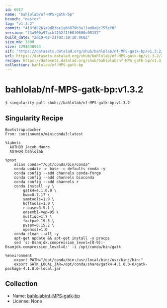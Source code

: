 ```yaml
---
id: 6917
name: "bahlolab/nf-MPS-gatk-bp"
branch: "master"
tag: "v1.3.2"
commit: "418fd02b1a9d83bc1a66870b3a11ad0e8c755ef0"
version: "f3a900a97acbf232f1f60f0608c00157"
build_date: "2019-02-21T02:19:10.060Z"
size_mb: 3309
size: 1294630943
sif: "https://datasets.datalad.org/shub/bahlolab/nf-MPS-gatk-bp/v1.3.2/2019-02-21-418fd02b-f3a900a9/f3a900a97acbf232f1f60f0608c00157.simg"
url: https://datasets.datalad.org/shub/bahlolab/nf-MPS-gatk-bp/v1.3.2/2019-02-21-418fd02b-f3a900a9/
recipe: https://datasets.datalad.org/shub/bahlolab/nf-MPS-gatk-bp/v1.3.2/2019-02-21-418fd02b-f3a900a9/Singularity
collection: bahlolab/nf-MPS-gatk-bp
---
```


# bahlolab/nf-MPS-gatk-bp:v1.3.2

```bash
$ singularity pull shub://bahlolab/nf-MPS-gatk-bp:v1.3.2
```

## Singularity Recipe

```singularity
Bootstrap:docker
From: continuumio/miniconda3:latest

%labels
  AUTHOR Jacob Munro
  AUTHOR bahlolab

%post
    alias conda="/opt/conda/bin/conda"
    conda update -n base -c defaults conda -y
    conda config --add channels conda-forge
    conda config --add channels bioconda
    conda config --add channels r
    conda install -y \
        gatk4=4.1.0.0 \
        bwa=0.7.17 \
        samtools=1.9 \
        bcftools=1.9 \
        r-base=3.5.1 \
        ensembl-vep=95 \
        multiqc=1.7 \
        fastp=0.19.5 \
        pysam=0.15.2 \
        openssl=1.0
    conda clean --all -y
    apt-get update && apt-get install -y procps
    sed 's:-Dsamjdk.compression_level=[0-9]:-Dsamjdk.compression_level=8:' -i /opt/conda/bin/gatk

%environment
    export PATH="/opt/conda/bin:/usr/local/bin:/usr/bin:/bin:"
    export GATK_LOCAL_JAR=/opt/conda/share/gatk4-4.1.0.0-0/gatk-package-4.1.0.0-local.jar
```

## Collection

 - Name: [bahlolab/nf-MPS-gatk-bp](https://github.com/bahlolab/nf-MPS-gatk-bp)
 - License: None

